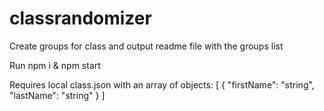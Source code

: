 # classrandomizer

Create groups for class and output readme file with the groups list

Run npm i & npm start

Requires local class.json with an array of objects:
[
    {
        "firstName": "string",
        "lastName": "string"
    }
]
